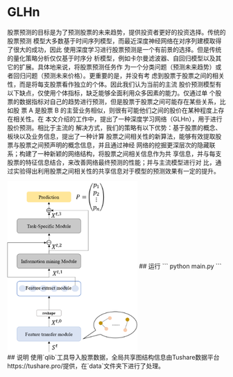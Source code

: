 # GLHn
股票预测的目标是为了预测股票的未来趋势，提供投资者更好的投资选择。传统的股票预测
模型大多数基于时间序列模型，而最近深度神经网络在对序列建模取得了很大的成功，因此
使用深度学习进行股票预测是一个有前景的选择。但是传统的量化策略分析仅仅基于时序分
析模型，例如卡尔曼滤波器、自回归模型以及其它的扩展。具体地来说，将股票预测任务作
为一个分类问题（预测未来趋势）或者回归问题（预测未来价格）。更重要的是，并没有考
虑到股票于股票之间的相关性，而是将每支股票看作独立的个体。因此我们认为当前的主流
股价预测模型有以下缺点，仅使用个体指标，缺乏能够全面利用众多因素的能力。仅通过单
个股票的数据指标对自己的趋势进行预测，但是股票于股票之间可能存在某些关系，比如股
票 A 是股票 B 的主营业务相似，则很有可能他们之间的股价在某种程度上存在相关性。在
本文介绍的工作中，提出了一种深度学习网络（GLHn），用于进行股价预测。相比于主流的
解决方式，我们的策略有以下优势：基于股票的概念、板块以及业务信息，提出了一种计算
股票之间相关性的新算法，能够有效提取股票与股票之间预声明的概念信息，并且通过神经
网络的挖掘更深层次的隐藏联系；构建了一种新颖的网络结构，将股票之间相关信息作为共
享信息，并与每支股票的特征信息结合，来改善网络最终预测的性能；并与主流模型进行对
比，通过实验得出利用股票之间相关性的共享信息对于模型的预测效果有一定的提升。

 <img src="picture/model.png" width = "300"  alt="模型结构" align=center />
## 运行
```
python main.py
```
## 说明
使用`qlib`工具导入股票数据，全局共享图结构信息由Tushare数据平台 https://tushare.pro/提供，在`data`文件夹下进行了处理。

